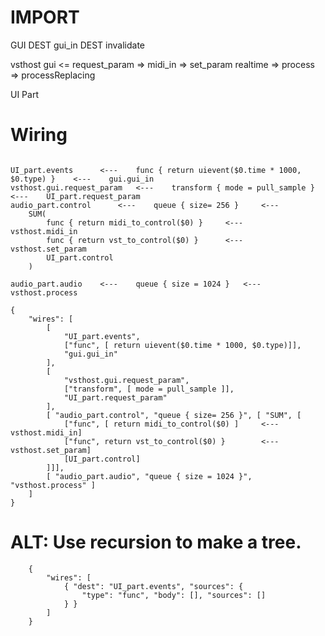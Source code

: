 #	IMPORT

GUI
	DEST gui_in
	DEST invalidate


vsthost
	gui
		<= request_param
		=> midi_in
		=> set_param
	realtime
		=> process
		=> processReplacing


UI Part



#	Wiring


```

UI_part.events		<---	func { return uievent($0.time * 1000, $0.type) }	<---	gui.gui_in
vsthost.gui.request_param	<---	transform { mode = pull_sample }		<---	UI_part.request_param
audio_part.control		<---	queue { size= 256 }		<---
	SUM(
		func { return midi_to_control($0) }		<---	vsthost.midi_in
		func { return vst_to_control($0) }		<---	vsthost.set_param
		UI_part.control
	)

audio_part.audio	<---	queue { size = 1024 }	<---	vsthost.process

{
	"wires": [
		[
			"UI_part.events",
			["func", [ return uievent($0.time * 1000, $0.type)]],
			"gui.gui_in"
		],
		[
			"vsthost.gui.request_param",
			["transform", [ mode = pull_sample ]],
			"UI_part.request_param"
		],
		[ "audio_part.control", "queue { size= 256 }", [ "SUM",	[
			["func", [ return midi_to_control($0) ]		<---	vsthost.midi_in]
			["func", return vst_to_control($0) }		<---	vsthost.set_param]
			[UI_part.control]
		]]],
		[ "audio_part.audio", "queue { size = 1024 }", "vsthost.process" ]
	]
}
```


# ALT: Use recursion to make a tree.

```
	{
		"wires": [
			{ "dest": "UI_part.events", "sources": {
				"type": "func", "body": [], "sources": []
			} }
		]
	}
```
